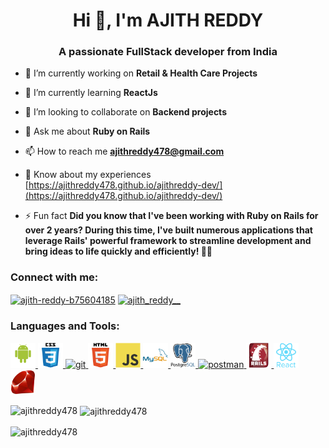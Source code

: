 <h1 align="center">Hi 👋, I'm AJITH REDDY</h1>
<h3 align="center">A passionate FullStack developer from India</h3>

- 🔭 I’m currently working on **Retail & Health Care Projects**

- 🌱 I’m currently learning **ReactJs**

- 👯 I’m looking to collaborate on **Backend projects**

- 💬 Ask me about **Ruby on Rails**

- 📫 How to reach me **ajithreddy478@gmail.com**

- 📄 Know about my experiences [https://ajithreddy478.github.io/ajithreddy-dev/](https://ajithreddy478.github.io/ajithreddy-dev/)

- ⚡ Fun fact **Did you know that I've been working with Ruby on Rails for over 2 years? During this time, I've built numerous applications that leverage Rails' powerful framework to streamline development and bring ideas to life quickly and efficiently! 🚀✨**

<h3 align="left">Connect with me:</h3>
<p align="left">
<a href="https://linkedin.com/in/ajith-reddy-b75604185" target="blank"><img align="center" src="https://raw.githubusercontent.com/rahuldkjain/github-profile-readme-generator/master/src/images/icons/Social/linked-in-alt.svg" alt="ajith-reddy-b75604185" height="30" width="40" /></a>
<a href="https://instagram.com/ajith_reddy__" target="blank"><img align="center" src="https://raw.githubusercontent.com/rahuldkjain/github-profile-readme-generator/master/src/images/icons/Social/instagram.svg" alt="ajith_reddy__" height="30" width="40" /></a>
</p>

<h3 align="left">Languages and Tools:</h3>
<p align="left"> <a href="https://developer.android.com" target="_blank" rel="noreferrer"> <img src="https://raw.githubusercontent.com/devicons/devicon/master/icons/android/android-original-wordmark.svg" alt="android" width="40" height="40"/> </a> <a href="https://www.w3schools.com/css/" target="_blank" rel="noreferrer"> <img src="https://raw.githubusercontent.com/devicons/devicon/master/icons/css3/css3-original-wordmark.svg" alt="css3" width="40" height="40"/> </a> <a href="https://git-scm.com/" target="_blank" rel="noreferrer"> <img src="https://www.vectorlogo.zone/logos/git-scm/git-scm-icon.svg" alt="git" width="40" height="40"/> </a> <a href="https://www.w3.org/html/" target="_blank" rel="noreferrer"> <img src="https://raw.githubusercontent.com/devicons/devicon/master/icons/html5/html5-original-wordmark.svg" alt="html5" width="40" height="40"/> </a> <a href="https://developer.mozilla.org/en-US/docs/Web/JavaScript" target="_blank" rel="noreferrer"> <img src="https://raw.githubusercontent.com/devicons/devicon/master/icons/javascript/javascript-original.svg" alt="javascript" width="40" height="40"/> </a> <a href="https://www.mysql.com/" target="_blank" rel="noreferrer"> <img src="https://raw.githubusercontent.com/devicons/devicon/master/icons/mysql/mysql-original-wordmark.svg" alt="mysql" width="40" height="40"/> </a> <a href="https://www.postgresql.org" target="_blank" rel="noreferrer"> <img src="https://raw.githubusercontent.com/devicons/devicon/master/icons/postgresql/postgresql-original-wordmark.svg" alt="postgresql" width="40" height="40"/> </a> <a href="https://postman.com" target="_blank" rel="noreferrer"> <img src="https://www.vectorlogo.zone/logos/getpostman/getpostman-icon.svg" alt="postman" width="40" height="40"/> </a> <a href="https://rubyonrails.org" target="_blank" rel="noreferrer"> <img src="https://raw.githubusercontent.com/devicons/devicon/master/icons/rails/rails-original-wordmark.svg" alt="rails" width="40" height="40"/> </a> <a href="https://reactjs.org/" target="_blank" rel="noreferrer"> <img src="https://raw.githubusercontent.com/devicons/devicon/master/icons/react/react-original-wordmark.svg" alt="react" width="40" height="40"/> </a> <a href="https://www.ruby-lang.org/en/" target="_blank" rel="noreferrer"> <img src="https://raw.githubusercontent.com/devicons/devicon/master/icons/ruby/ruby-original.svg" alt="ruby" width="40" height="40"/> </a> </p>

<p><img align="left" src="https://github-readme-stats.vercel.app/api/top-langs?username=ajithreddy478&show_icons=true&locale=en&layout=compact" alt="ajithreddy478" /></p>

<p>&nbsp;<img align="center" src="https://github-readme-stats.vercel.app/api?username=ajithreddy478&show_icons=true&locale=en" alt="ajithreddy478" /></p>

<p><img align="center" src="https://github-readme-streak-stats.herokuapp.com/?user=ajithreddy478&" alt="ajithreddy478" /></p>

